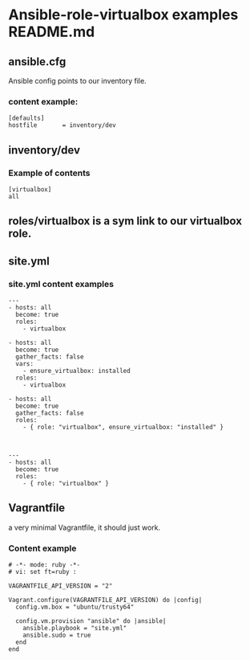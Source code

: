 # Ansible-role-virtualbox examples README.md

## ansible.cfg

Ansible config points to our inventory file.

### content example:

    [defaults]
    hostfile       = inventory/dev

## inventory/dev

### Example of contents

    [virtualbox]
    all

## roles/virtualbox is a sym link to our virtualbox role.

## site.yml

### site.yml content examples

    ---
    - hosts: all
      become: true
      roles:
        - virtualbox

    - hosts: all
      become: true
      gather_facts: false
      vars:
        - ensure_virtualbox: installed
      roles:
        - virtualbox

    - hosts: all
      become: true
      gather_facts: false
      roles:
        - { role: "virtualbox", ensure_virtualbox: "installed" }



    ---
    - hosts: all
      become: true
      roles:
        - { role: "virtualbox" }


## Vagrantfile

a very minimal Vagrantfile, it should just work.

### Content example

    # -*- mode: ruby -*-
    # vi: set ft=ruby :
    
    VAGRANTFILE_API_VERSION = "2"
    
    Vagrant.configure(VAGRANTFILE_API_VERSION) do |config|
      config.vm.box = "ubuntu/trusty64"
    
      config.vm.provision "ansible" do |ansible|
        ansible.playbook = "site.yml"
        ansible.sudo = true
      end
    end

